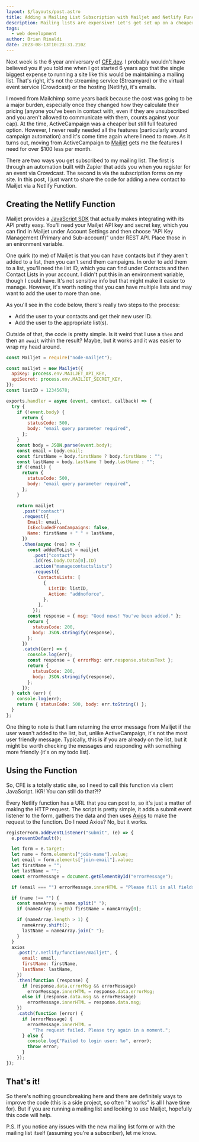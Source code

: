 ```yaml
---
layout: $/layouts/post.astro
title: Adding a Mailing List Subscription with Mailjet and Netlify Functions
description: Mailing lists are expensive! Let's get set up on a cheaper option using Mailjet and a serverless function.
tags:
  - web development
author: Brian Rinaldi
date: 2023-08-13T10:23:31.210Z
---
```


Next week is the 6 year anniversary of [CFE.dev](https://cfe.dev). I probably wouldn't have believed you if you told me when I got started 6 years ago that the single biggest expense to running a site like this would be maintaining a mailing list. That's right, it's not the streaming service (Streamyard) or the virtual event service (Crowdcast) or the hosting (Netlify), it's emails.

I moved from Mailchimp some years back because the cost was going to be a major burden, especially once they changed how they calculate their pricing (anyone you've been in contact with, even if they are unsubscribed and you aren't allowed to communicate with them, counts against your cap). At the time, ActiveCampaign was a cheaper but still full featured option. However, I never really needed all the features (particularly around campaign automation) and it's come time again where I need to move. As it turns out, moving from ActiveCampaign to [Mailjet](https://mailjet.com) gets me the features I need for over $100 less per month.

There are two ways you get subscribed to my mailing list. The first is through an automation built with Zapier that adds you when you register for an event via Crowdcast. The second is via the subscription forms on my site. In this post, I just want to share the code for adding a new contact to Mailjet via a Netlify Function.

## Creating the Netlify Function

Mailjet provides a [JavaScript SDK](https://github.com/mailjet/mailjet-apiv3-nodejs) that actually makes integrating with its API pretty easy. You'll need your Mailjet API key and secret key, which you can find in Mailjet under Account Settings and then choose "API Key Management (Primary and Sub-account)" under REST API. Place those in an enironment variable.

One quirk (to me) of Mailjet is that you can have contacts but if they aren't added to a list, then you can't send them campaigns. In order to add them to a list, you'll need the list ID, which you can find under Contacts  and then Contact Lists in your account. I didn't put this in an environment variable, though I could have. It's not sensitive info but that might make it easier to manage. However, it's worth noting that you can have multiple lists and may want to add the user to more than one.

As you'll see in the code below, there's really two steps to the process:

* Add the user to your contacts and get their new user ID.
* Add the user to the appropriate list(s).

Outside of that, the code is pretty simple. Is it weird that I use a `then` and then an `await` within the result? Maybe, but it works and it was easier to wrap my head around.

```javascript
const Mailjet = require("node-mailjet");

const mailjet = new Mailjet({
  apiKey: process.env.MAILJET_API_KEY,
  apiSecret: process.env.MAILJET_SECRET_KEY,
});
const listID = 12345678;

exports.handler = async (event, context, callback) => {
  try {
    if (!event.body) {
      return {
        statusCode: 500,
        body: "email query parameter required",
      };
    }
    const body = JSON.parse(event.body);
    const email = body.email;
    const firstName = body.firstName ? body.firstName : "";
    const lastName = body.lastName ? body.lastName : "";
    if (!email) {
      return {
        statusCode: 500,
        body: "email query parameter required",
      };
    }

    return mailjet
      .post("contact")
      .request({
        Email: email,
        IsExcludedFromCampaigns: false,
        Name: firstName + " " + lastName,
      })
      .then(async (res) => {
        const addedToList = mailjet
          .post("contact")
          .id(res.body.Data[0].ID)
          .action("managecontactslists")
          .request({
            ContactsLists: [
              {
                ListID: listID,
                Action: "addnoforce",
              },
            ],
          });
        const response = { msg: "Good news! You've been added." };
        return {
          statusCode: 200,
          body: JSON.stringify(response),
        };
      })
      .catch((err) => {
        console.log(err);
        const response = { errorMsg: err.response.statusText };
        return {
          statusCode: 200,
          body: JSON.stringify(response),
        };
      });
  } catch (err) {
    console.log(err);
    return { statusCode: 500, body: err.toString() };
  }
};
```

One thing to note is that I am returning the error message from Mailjet if the user wasn't added to the list, but, unlike ActiveCampaign, it's not the most user friendly message. Typically, this is if you are already on the list, but it might be worth checking the messages and responding with something more friendly (it's on my todo list).

## Using the Function

So, CFE is a totally static site, so I need to call this function via client JavaScript. IKR! You can still do that?!? 

Every Netlify function has a URL that you can post to, so it's just a matter of making the HTTP request. The script is pretty simple, it adds a submit event listener to the form, gathers the data and then uses [Axios](https://axios-http.com/) to make the request to the function. Do I need Axios? No, but it works.

```javascript
registerForm.addEventListener("submit", (e) => {
  e.preventDefault();

  let form = e.target;
  let name = form.elements["join-name"].value;
  let email = form.elements["join-email"].value;
  let firstName = "";
  let lastName = "";
  const errorMessage = document.getElementById("errorMessage");

  if (email === "") errorMessage.innerHTML = "Please fill in all fields";

  if (name !== "") {
    const nameArray = name.split(" ");
    if (nameArray.length) firstName = nameArray[0];

    if (nameArray.length > 1) {
      nameArray.shift();
      lastName = nameArray.join(" ");
    }
  }
  axios
    .post("/.netlify/functions/mailjet", {
      email: email,
      firstName: firstName,
      lastName: lastName,
    })
    .then(function (response) {
      if (response.data.errorMsg && errorMessage)
        errorMessage.innerHTML = response.data.errorMsg;
      else if (response.data.msg && errorMessage)
        errorMessage.innerHTML = response.data.msg;
    })
    .catch(function (error) {
      if (errorMessage) {
        errorMessage.innerHTML =
          "The request failed. Please try again in a moment.";
      } else {
        console.log("Failed to login user: %o", error);
        throw error;
      }
    });
});
```

## That's it!

So there's nothing groundbreaking here and there are definitely ways to improve the code (this is a side project, so often "it works" is all I have time for). But if you are running a mailing list and looking to use Mailjet, hopefully this code will help.

P.S. If you notice any issues with the new mailing list form or with the mailing list itself (assuming you're a subscriber), let me know.